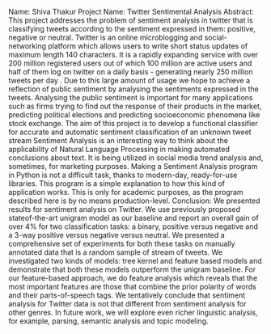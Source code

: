 Name: Shiva Thakur 
Project Name: Twitter Sentimental Analysis 
Abstract: This project addresses the problem of sentiment analysis in twitter that is classifying tweets according to the sentiment expressed in them: positive, negative or neutral. Twitter is an online microblogging and social-networking platform which allows users to write short status updates of maximum length 140 characters. It is a rapidly expanding service with over 200 million registered users out of which 100 million are active users and half of them log on twitter on a daily basis - generating nearly 250 million tweets per day . Due to this large amount of usage we hope to achieve a reflection of public sentiment by analysing the sentiments expressed in the tweets. Analysing the public sentiment is important for many applications such as firms trying to find out the response of their products in the market, predicting political elections and predicting socioeconomic phenomena like stock exchange. The aim of this project is to develop a functional classifier for accurate and automatic sentiment classification of an unknown tweet stream 
Sentiment Analysis is an interesting way to think about the applicability of Natural Language Processing in making automated conclusions about text. It is being utilized in social media trend analysis and, sometimes, for marketing purposes. Making a Sentiment Analysis program in Python is not a difficult task, thanks to modern-day, ready-for-use libraries. This program is a simple explanation to how this kind of application works. This is only for academic purposes, as the program described here is by no means production-level.
Conclusion: We presented results for sentiment analysis on Twitter. We use previously proposed stateof-the-art unigram model as our baseline and report an overall gain of over 4% for two classification tasks: a binary, positive versus negative and a 3-way positive versus negative versus neutral. We presented a comprehensive set of experiments for both these tasks on manually annotated data that is a random sample of stream of tweets. We investigated two kinds of models: tree kernel and feature based models and demonstrate that both these models outperform the unigram baseline. For our feature-based approach, we do feature analysis which reveals that the most important features are those that combine the prior polarity of words and their parts-of-speech tags. We tentatively conclude that sentiment analysis for Twitter data is not that different from sentiment analysis for other genres. In future work, we will explore even richer linguistic analysis, for example, parsing, semantic analysis and topic modeling. 
